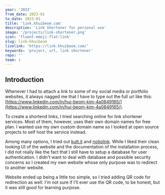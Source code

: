 ```yaml
---
year: '2023'
from_date: 2023-01
to_date: 2023-01
title: 'link.khuibeom.com'
description: 'Link Shortener for personal use'
image: '/projects/link-shortener.png'
icon: 'fluent-emoji-flat:link'
slug: link-khuibeom
livelink: 'https://link.khuibeom.com/'
keywords: 'project, url, link shortener'
repo: ''
team: 1
---
```


## Introduction
Whenever I had to attach a link to some of my social media or portfolio websites, it always nagged me that I have to type out the full url like this: [https://www.linkedin.com/in/hui-beom-kim-4a0849165/](https://www.linkedin.com/in/hui-beom-kim-4a0849165/).

To create a shortend links, I tried searching online for link shortener services. Most of them, however, uses their own domain names for free plan. I wanted use my own custom domain name so I looked at open source projects to self host the service instead.

Among many options, I tried out [kutt.it](https://github.com/thedevs-network/kutt) and [notiolink](https://github.com/theodorusclarence/notiolink). While I liked their clean looking UI of the website and the documentation of the installation process, I did not really like the fact that I still have to setup a database for user authentication. I didn't want to deal with database and possible security concerns so I created my own website whose only purpose was to redirect to another website.

Website ended up being a little too simple, so I tried adding QR code for redirection as well. I'm not sure if I'll ever use the QR code, to be honest, but it was still good for learning purpose.
